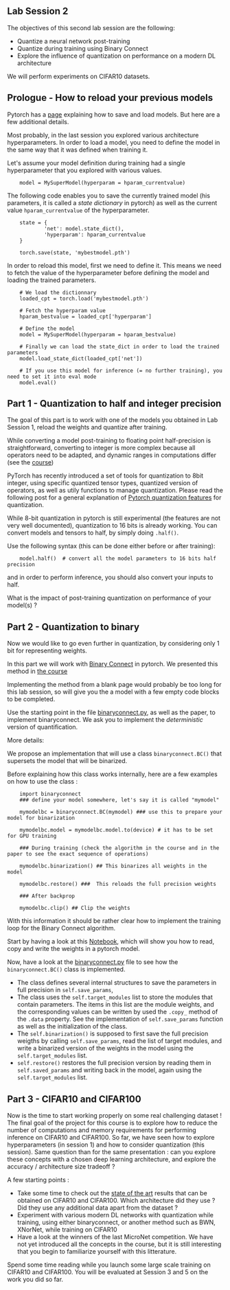 Lab Session 2
--
The objectives of this second lab session are the following:
- Quantize a neural network post-training
- Quantize during training using Binary Connect
- Explore the influence of quantization on performance on a modern DL architecture

We will perform experiments on CIFAR10  datasets. 


Prologue - How to reload your previous models
--
Pytorch has a [page](https://pytorch.org/tutorials/beginner/saving_loading_models.html#saving-loading-model-for-inference) explaining how to save and load models. But here are a few additional details. 

Most probably, in the last session you explored various architecture hyperparameters. In order to load a model, you need to define the model in the same way that it was defined when training it. 

Let's assume your model definition during training had a single hyperparameter that you explored with various values.

        model = MySuperModel(hyperparam = hparam_currentvalue)

The following code enables you to save the currently trained model (his parameters, it is called a *state dictionary* in pytorch) as well as the current value `hparam_currentvalue` of the hyperparameter.

        state = {
                'net': model.state_dict(),
                'hyperparam': hparam_currentvalue
        }

        torch.save(state, 'mybestmodel.pth')

In order to reload this model, first we need to define it. This means we need to fetch the value of the hyperparameter before defining the model and loading the trained parameters. 

        # We load the dictionnary
        loaded_cpt = torch.load('mybestmodel.pth')

        # Fetch the hyperparam value
        hparam_bestvalue = loaded_cpt['hyperparam']

        # Define the model 
        model = MySuperModel(hyperparam = hparam_bestvalue)

        # Finally we can load the state_dict in order to load the trained parameters 
        model.load_state_dict(loaded_cpt['net'])

        # If you use this model for inference (= no further training), you need to set it into eval mode
        model.eval()



Part 1 - Quantization to half and integer precision
--
The goal of this part is to work with one of the models you obtained in Lab Session 1, reload the weights and quantize after training. 

While converting a model post-training to floating point half-precision is straightforward, converting to integer is more complex because all operators need to be adapted, and dynamic ranges in computations differ (see the [course](course2.pdf))

PyTorch has recently introduced a set of tools for quantization to 8bit integer, using specific quantized tensor types, quantized version of operators, as well as utily functions to manage quantization. Please read the following post for a general explanation of [Pytorch quantization features](https://pytorch.org/blog/introduction-to-quantization-on-pytorch/) for quantization. 

While 8-bit quantization in pytorch is still experimental (the features are not very well documented), quantization to 16 bits is already working. 
You can convert models and tensors to half, by simply doing `.half()`. 

Use the following syntax (this can be done either before or after training): 
    
        model.half()  # convert all the model parameters to 16 bits half precision
and in order to perform inference, you should also convert your inputs to half.

What is the impact of post-training quantization on performance of your model(s)  ? 

Part 2 - Quantization to binary
--

Now we would like to go even further in quantization, by considering only 1 bit for representing weights. 

In this part we will work with [Binary Connect](http://papers.nips.cc/paper/5647-binaryconnect-training-deep-neural-networks-with-b) in pytorch. We presented this method in [the course](cours2.pdf)

Implementing the method from a blank page would probably be too long for this lab session, so will give you the a model with a few empty code blocks to be completed. 

Use the starting point in the file [binaryconnect.py](binaryconnect.py), as well as the paper, to implement binaryconnect. We ask you to implement the *deterministic* version of quantification. 

More details:

We propose an implementation that will use a class `binaryconnect.BC()` that supersets the model that will be binarized. 

Before explaining how this class works internally, here are a few examples on how to use the class :  

        import binaryconnect
        ### define your model somewhere, let's say it is called "mymodel"

        mymodelbc = binaryconnect.BC(mymodel) ### use this to prepare your model for binarization 

        mymodelbc.model = mymodelbc.model.to(device) # it has to be set for GPU training 

        ### During training (check the algorithm in the course and in the paper to see the exact sequence of operations)

        mymodelbc.binarization() ## This binarizes all weights in the model

        mymodelbc.restore() ###  This reloads the full precision weights

        ### After backprop

        mymodelbc.clip() ## Clip the weights 
With this information it should be rather clear how to implement the training loop for the Binary Connect algorithm. 

Start by having a look at this [Notebook](Reading_copying_modifying_weights.ipynb), which will show you how to read, copy and write the weights in a pytorch model. 

Now, have a look at the [binaryconnect.py](binaryconnect.py) file to see how the `binaryconnect.BC()` class is implemented. 

- The class defines several internal structures to save the parameters in full precision in `self.save_params`, 
- The class uses the `self.target_modules` list to store the modules that contain parameters. The items in this list are the module weights, and the corresponding values can be written by used the `.copy_` method of the `.data` property. See the implementation of `self.save_params` function as well as the initialization of the class. 
- The `self.binarization()` is supposed to first save the full precision weigths by calling `self.save_params`, read the list of target modules, and write a binarized version of the weights in the model using the `self.target_modules` list. 
- `self.restore()` restores the full precision version by reading them in `self.saved_params` and writing back in the model, again using the `self.target_modules` list. 

Part 3 - CIFAR10 and CIFAR100
--

Now is the time to start working properly on some real challenging dataset ! The final goal of the project for this course is to explore how to reduce the number of computations and memory requirements for performing inference on CIFAR10 and CIFAR100. So far, we have seen how to explore hyperparameters (in session 1) and how to consider quantization (this session). Same question than for the same presentation : can you explore these concepts with a chosen deep learning architecture, and explore the accuracy / architecture size tradeoff ? 

A few starting points : 
- Take some time to check out the [state of the art](paperswithcode.com) results that can be obtained on CIFAR10 and CIFAR100. Which architecture did they use ? Did they use any additional data apart from the dataset ? 
- Experiment with various modern DL networks with quantization while training, using either binaryconnect, or another method such as BWN, XNorNet, while training on CIFAR10
- Have a look at the winners of the last MicroNet competition. We have not yet introduced all the concepts in the course, but it is still interesting that you begin to familiarize yourself with this litterature. 

Spend some time reading while you launch some large scale training on CIFAR10 and CIFAR100. You will be evaluated at Session 3 and 5 on the work you did so far. 
